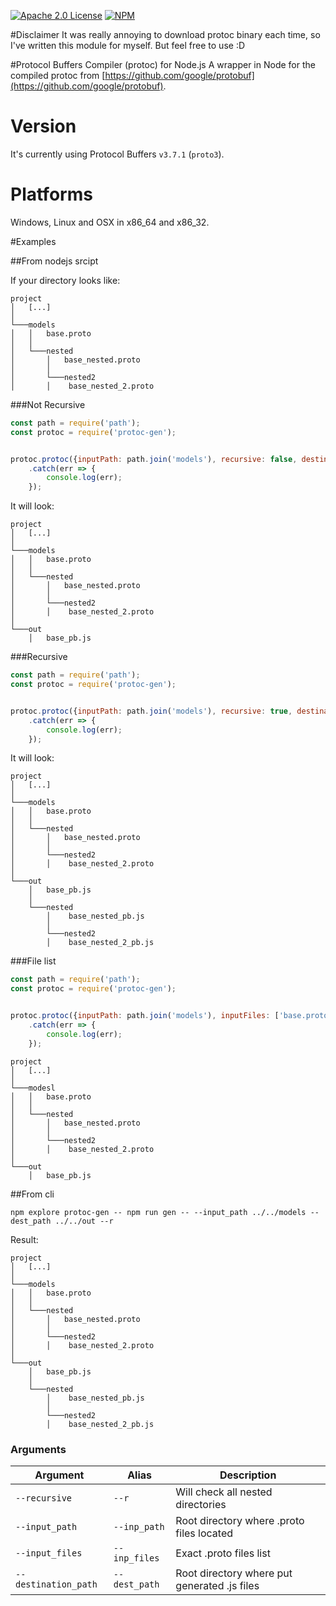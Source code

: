 [![Apache 2.0 License](https://img.shields.io/badge/License-Apache%202.0-blue.svg)](LICENSE)
[![NPM](https://img.shields.io/npm/v/protoc-gen.svg)](https://www.npmjs.com/package/protoc-gen)

#Disclaimer
It was really annoying to download protoc binary each time, so I've written this module for myself. But feel free to use :D

#Protocol Buffers Compiler (protoc) for Node.js 
A wrapper in Node for the compiled protoc from [https://github.com/google/protobuf](https://github.com/google/protobuf).

# Version
It's currently using Protocol Buffers `v3.7.1` (`proto3`).

# Platforms
Windows, Linux and OSX in x86_64 and x86_32.

#Examples

##From nodejs srcipt

If your directory looks like:
  
    project
    │   [...] 
    │
    └───models
    │   │   base.proto
    │   │
    │   └───nested
    │       │   base_nested.proto
    │       │ 
    │       └───nested2
    │       │    base_nested_2.proto

###Not Recursive

```JavaScript
const path = require('path');
const protoc = require('protoc-gen');


protoc.protoc({inputPath: path.join('models'), recursive: false, destinationPath: path.join('out')})
    .catch(err => {
        console.log(err);
    });
```

It will look:

    project
    │   [...] 
    │
    └───models
    │   │   base.proto
    │   │
    │   └───nested
    │       │   base_nested.proto
    │       │ 
    │       └───nested2
    │       │    base_nested_2.proto
    │   
    └───out
        │   base_pb.js

###Recursive

```JavaScript
const path = require('path');
const protoc = require('protoc-gen');


protoc.protoc({inputPath: path.join('models'), recursive: true, destinationPath: path.join('out')})
    .catch(err => {
        console.log(err);
    });
```

It will look:

    project
    │   [...] 
    │
    └───models
    │   │   base.proto
    │   │
    │   └───nested
    │       │   base_nested.proto
    │       │ 
    │       └───nested2
    │       │    base_nested_2.proto
    │   
    └───out
        │   base_pb.js
        │
        └───nested
            │    base_nested_pb.js
            │ 
            └───nested2
            │    base_nested_2_pb.js

###File list

```JavaScript
const path = require('path');
const protoc = require('protoc-gen');


protoc.protoc({inputPath: path.join('models'), inputFiles: ['base.proto'], destinationPath: path.join('out')})
    .catch(err => {
        console.log(err);
    });
```

    project
    │   [...] 
    │
    └───modesl
    │   │   base.proto
    │   │
    │   └───nested
    │       │   base_nested.proto
    │       │ 
    │       └───nested2
    │       │    base_nested_2.proto
    │   
    └───out
        │   base_pb.js


##From cli

`npm explore protoc-gen -- npm run gen -- --input_path ../../models --dest_path ../../out --r`

Result:

    project
    │   [...] 
    │
    └───models
    │   │   base.proto
    │   │
    │   └───nested
    │       │   base_nested.proto
    │       │ 
    │       └───nested2
    │       │    base_nested_2.proto
    │   
    └───out
        │   base_pb.js
        │
        └───nested
            │    base_nested_pb.js
            │ 
            └───nested2
            │    base_nested_2_pb.js

### Arguments
|    Argument          |  Alias          | Description                                  |
|----------------------|-----------------|----------------------------------------------|
| `--recursive`        | `--r`           | Will check all nested directories            | 
| `--input_path`       |  `--inp_path`   | Root directory where  .proto files located   |   
| `--input_files`      |  `--inp_files`  | Exact  .proto files list                     |   
| `--destination_path` |  `--dest_path`  | Root directory where put generated .js files | 

